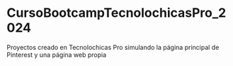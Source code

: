 # CursoBootcampTecnolochicasPro_2024
Proyectos creado en Tecnolochicas Pro simulando la página principal de Pinterest y una página web propia
